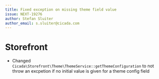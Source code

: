 ```yaml
---
title: Fixed exception on missing theme field value
issue: NEXT-19276
author: Stefan Sluiter
author_email: s.sluiter@cicada.com
---
```

# Storefront
* Changed `Cicada\Storefront\Theme\ThemeService::getThemeConfiguration` to not throw an excpetion if no initial value is given for a theme config field
